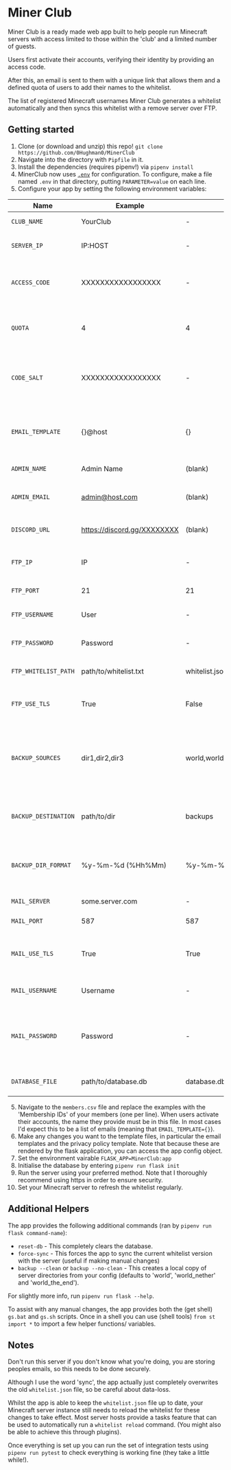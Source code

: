 # Miner Club

Miner Club is a ready made web app built to help people run Minecraft servers with access limited to those within the 'club'
and a limited number of guests.

Users first activate their accounts, verifying their identity by providing an access code.

After this, an email is sent to them with a unique link that allows them and a defined quota of users to add their names to the whitelist.

The list of registered Minecraft usernames Miner Club generates a whitelist automatically and then syncs this
whitelist with a remove server over FTP.

## Getting started

1. Clone (or download and unzip) this repo! `git clone https://github.com/0Hughman0/MinerClub`
2. Navigate into the directory with `Pipfile` in it.
3. Install the dependencies (requires pipenv!) via `pipenv install`
4. MinerClub now uses [`.env`](https://github.com/theskumar/python-dotenv) for configuration. To configure, make a file named `.env` in that directory, putting `PARAMETER=value` on each line.
4. Configure your app by setting the following environment variables:

| Name                 | Example                     | Default                          |  Description                                                                                                                |
|----------------------|-----------------------------|----------------------------------|-----------------------------------------------------------------------------------------------------------------------------|
|      `CLUB_NAME`     |           YourClub          |                 -                | Name of your club.                                                                                                          |
|      `SERVER_IP`     |           IP:HOST           |                 -                | The IP address of your Minecraft server                                                                                     |
|     `ACCESS_CODE`    |      XXXXXXXXXXXXXXXXX      |                 -                | Code required for users to enter to prove membership of club.                                                               |
|        `QUOTA`       |              4              |                 4                |  The number of whitelist entries each member is allowed (including the member)                                              |
|      `CODE_SALT`     |      XXXXXXXXXXXXXXXXX      |                 -                | Salt applied to member names to generate register urls. Set to something unpredictable.                                     |
|   `EMAIL_TEMPLATE`   |           {}@host           |                 {}               | Template to generate email address from members list. (fills {} with member id)                                             |
|     `ADMIN_NAME`     |          Admin Name         |              (blank)             | Name of administrator.                                                                                                      |
|     `ADMIN_EMAIL`    |        admin@host.com       |              (blank)             | Contact details of whoever maintains the website/ server.                                                                   |
|     `DISCORD_URL`    | https://discord.gg/XXXXXXXX |              (blank)             | Link sent to users for them to join Discord server.                                                                         |
|       `FTP_IP`       |              IP             |                 -                | The IP address of the FTP server (probably the same as server!)                                                             |
|      `FTP_PORT`      |              21             |                21                | FTP port to connect to.                                                                                                     |
|    `FTP_USERNAME`    |             User            |                 -                | Username to authenticate FTP with.                                                                                          |
|    `FTP_PASSWORD`    |           Password          |                 -                | Password to authenticate FTP with.                                                                                          |
| `FTP_WHITELIST_PATH` |    path/to/whitelist.txt    |          whitelist.json          | Path from FTP top directory to the whitelist file.                                                                          |
|     `FTP_USE_TLS`    |             True            |               False              |  Use TLS encrypted FTP - supported in some cases.                                                                           |
|   `BACKUP_SOURCES`   |        dir1,dir2,dir3       | world,world_the_end,world_nether |  Comma separated list of paths to directories to backup using the backup command. (Paths relative to the top-level FTP dir) |
| `BACKUP_DESTINATION` |         path/to/dir         |              backups             |  Path to directory to store backups in. This can be relative to cwd or an absolute path.                                    |
|  `BACKUP_DIR_FORMAT` |      %y-%m-%d (%Hh%Mm)      |         %y-%m-%d (%Hh%Mm)        | Format string filled using `datetime.strftime` to timestamp directories for a given backup.                                 |
|     `MAIL_SERVER`    |       some.server.com       |                 -                | Address of mail server.                                                                                                     |
|      `MAIL_PORT`     |             587             |                587               | Port to connect to on mail server.                                                                                          |
|    `MAIL_USE_TLS`    |             True            |               True               | Use TLS encryption for mail sending (depends on mail server config).                                                        |
|    `MAIL_USERNAME`   |           Username          |                 -                | Username to connect to mail server with.                                                                                    |
|    `MAIL_PASSWORD`   |           Password          |                 -                | Password to connect to mail server with. (If using Gmail I recommend setting up an app password).                           |
|    `DATABASE_FILE`   |     path/to/database.db     |            database.db           | Path to database file... not sure why you'd change this!                                                                    |

5. Navigate to the `members.csv` file and replace the examples with the 'Membership IDs' of your members
(one per line). When users activate their accounts, the name they provide must be in this file. In most cases I'd expect
this to be a list of emails (meaning that `EMAIL_TEMPLATE={}`).
6. Make any changes you want to the template files, in particular the email templates and the privacy policy template.
Note that because these are rendered by the flask application, you can access the app config object.
7. Set the environment vairable `FLASK_APP=MinerClub:app`
8. Initialise the database by entering `pipenv run flask init`
8. Run the server using your preferred method. Note that I thoroughly recommend using https in order to ensure security.
9. Set your Minecraft server to refresh the whitelist regularly.

## Additional Helpers

The app provides the following additional commands (ran by `pipenv run flask command-name`):

* `reset-db` - This completely clears the database.
* `force-sync` - This forces the app to sync the current whitelist version with the server (useful if making manual changes)
* `backup --clean` or `backup --no-clean` - This creates a local copy of server directories from your config (defaults to
'world', 'world_nether' and 'world_the_end').

For slightly more info, run `pipenv run flask --help`.

To assist with any manual changes, the app provides both the (get shell) `gs.bat` and `gs.sh` scripts. Once in a shell
you can use (shell tools) `from st import *` to import a few helper functions/ variables.

## Notes

Don't run this server if you don't know what you're doing, you are storing peoples emails, so this needs to be done
securely.

Although I use the word 'sync', the app actually just completely overwrites the old `whitelist.json` file, so be careful
about data-loss.

Whilst the app is able to keep the `whitelist.json` file up to date, your Minecraft server instance still needs to
reload the whitelist for these changes to take effect. Most server hosts provide a tasks feature that can be used to
automatically run a `whitelist reload` command. (You might also be able to achieve this through plugins).

Once everything is set up you can run the set of integration tests using `pipenv run pytest` to check everything is
working fine (they take a little while!).

